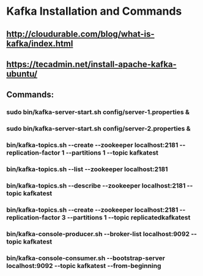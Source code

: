 # Kafka Installation and Commands
## http://cloudurable.com/blog/what-is-kafka/index.html
## https://tecadmin.net/install-apache-kafka-ubuntu/

## Commands:
### sudo bin/kafka-server-start.sh config/server-1.properties &
### sudo bin/kafka-server-start.sh config/server-2.properties &
### bin/kafka-topics.sh --create --zookeeper localhost:2181 --replication-factor 1 --partitions 1 --topic kafkatest
### bin/kafka-topics.sh --list --zookeeper localhost:2181
### bin/kafka-topics.sh --describe --zookeeper localhost:2181  --topic kafkatest
### bin/kafka-topics.sh --create --zookeeper localhost:2181 --replication-factor 3 --partitions 1 --topic replicatedkafkatest
### bin/kafka-console-producer.sh --broker-list localhost:9092 --topic kafkatest
### bin/kafka-console-consumer.sh --bootstrap-server localhost:9092 --topic kafkatest --from-beginning
